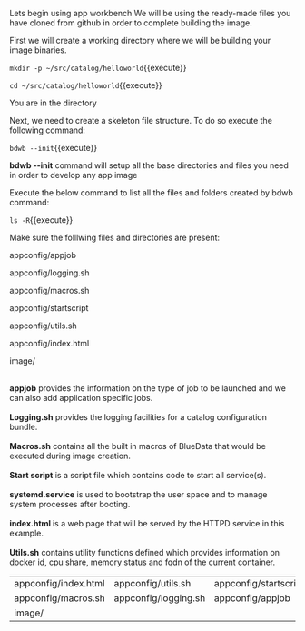 
Lets begin using app workbench
We will be using the ready-made files you have cloned from github in order to complete building the image.

First we will create a working directory where we will be building your image binaries. 

`mkdir -p ~/src/catalog/helloworld`{{execute}}

`cd ~/src/catalog/helloworld`{{execute}}

You are in the directory

Next, we need to create a skeleton file structure. To do so execute the following command:

`bdwb --init`{{execute}}

 <b>bdwb --init</b> command will setup all the base directories and files you need in order to develop any app image
 
 Execute the below command to list all the files and folders created by bdwb command:

`ls -R`{{execute}}

Make sure the folllwing files and directories are present:

  appconfig/appjob
  
  appconfig/logging.sh
  
  appconfig/macros.sh
  
  appconfig/startscript
  
  appconfig/utils.sh
 
  appconfig/index.html  
  
  image/
  
<br><b>appjob</b> provides the information on the type of job to be launched and we can also add application specific jobs.<br>
<br><b>Logging.sh</b> provides the logging facilities for a catalog configuration bundle.<br> 
<br><b>Macros.sh</b> contains all the built in macros of BlueData that would be executed during image creation.<br>
<br><b>Start script</b> is a script file which contains code to start all service(s).<br> 
<br><b>systemd.service</b> is used to bootstrap the user space and to manage system processes after booting.<br>
<br><b>index.html </b> is a web page that will be served by the HTTPD service in this example.<br>
<br><b>Utils.sh</b> contains utility functions defined which provides information on docker id, cpu share, memory status and fqdn of the current container.



<table style="width:100%";"border-collapse: collapse";>

  
  <tr>
    <td>appconfig/index.html</td>
    <td>appconfig/utils.sh</td> 
    <td>appconfig/startscript</td>
  </tr>
  <tr>
    <td>appconfig/macros.sh</td>
    <td>appconfig/logging.sh</td> 
    <td>appconfig/appjob</td>
  </tr>
<tr>
    <td>image/</td>
  </tr>
</table>
